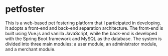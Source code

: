 # petfoster
This is a web-based pet fostering platform that I participated in developing. 
It adopts a front-end and back-end separation architecture. The front-end is built using Vue.js and vanilla JavaScript, while the back-end is developed with the Spring Boot framework and MySQL as the database.
The system is divided into three main modules: a user module, an administrator module, and a merchant module.
